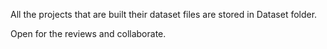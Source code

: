 All the projects that are built their dataset files are stored in Dataset folder.

Open for the reviews and collaborate.

